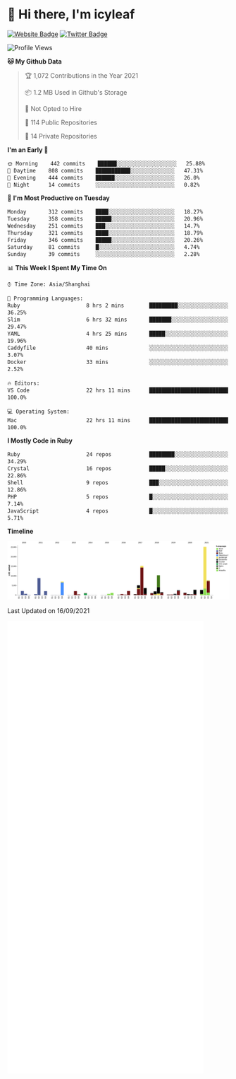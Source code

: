 # 👋 Hi there, I'm icyleaf

[![Website Badge](https://img.shields.io/badge/-icyleaf.com-444444?style=flat&logo=Google-Chrome&logoColor=f2f2f2&link=https://icyleaf.com)](https://icyleaf.com)
[![Twitter Badge](https://img.shields.io/badge/-@icyleaf-1da1f2?style=flat&labelColor=1ca0f1&logo=twitter&logoColor=white&link=https://twitter.com/icyleaf)](https://twitter.com/icyleaf)

<!--START_SECTION:waka-->
![Profile Views](http://img.shields.io/badge/Profile%20Views-9-blue)

**🐱 My Github Data** 

> 🏆 1,072 Contributions in the Year 2021
 > 
> 📦 1.2 MB Used in Github's Storage 
 > 
> 🚫 Not Opted to Hire
 > 
> 📜 114 Public Repositories 
 > 
> 🔑 14 Private Repositories  
 > 
**I'm an Early 🐤** 

```text
🌞 Morning    442 commits    ██████░░░░░░░░░░░░░░░░░░░   25.88% 
🌆 Daytime    808 commits    ███████████░░░░░░░░░░░░░░   47.31% 
🌃 Evening    444 commits    ██████░░░░░░░░░░░░░░░░░░░   26.0% 
🌙 Night      14 commits     ░░░░░░░░░░░░░░░░░░░░░░░░░   0.82%

```
📅 **I'm Most Productive on Tuesday** 

```text
Monday       312 commits    ████░░░░░░░░░░░░░░░░░░░░░   18.27% 
Tuesday      358 commits    █████░░░░░░░░░░░░░░░░░░░░   20.96% 
Wednesday    251 commits    ███░░░░░░░░░░░░░░░░░░░░░░   14.7% 
Thursday     321 commits    ████░░░░░░░░░░░░░░░░░░░░░   18.79% 
Friday       346 commits    █████░░░░░░░░░░░░░░░░░░░░   20.26% 
Saturday     81 commits     █░░░░░░░░░░░░░░░░░░░░░░░░   4.74% 
Sunday       39 commits     ░░░░░░░░░░░░░░░░░░░░░░░░░   2.28%

```


📊 **This Week I Spent My Time On** 

```text
⌚︎ Time Zone: Asia/Shanghai

💬 Programming Languages: 
Ruby                     8 hrs 2 mins        █████████░░░░░░░░░░░░░░░░   36.25% 
Slim                     6 hrs 32 mins       ███████░░░░░░░░░░░░░░░░░░   29.47% 
YAML                     4 hrs 25 mins       █████░░░░░░░░░░░░░░░░░░░░   19.96% 
Caddyfile                40 mins             ░░░░░░░░░░░░░░░░░░░░░░░░░   3.07% 
Docker                   33 mins             ░░░░░░░░░░░░░░░░░░░░░░░░░   2.52%

🔥 Editors: 
VS Code                  22 hrs 11 mins      █████████████████████████   100.0%

💻 Operating System: 
Mac                      22 hrs 11 mins      █████████████████████████   100.0%

```

**I Mostly Code in Ruby** 

```text
Ruby                     24 repos            ████████░░░░░░░░░░░░░░░░░   34.29% 
Crystal                  16 repos            █████░░░░░░░░░░░░░░░░░░░░   22.86% 
Shell                    9 repos             ███░░░░░░░░░░░░░░░░░░░░░░   12.86% 
PHP                      5 repos             █░░░░░░░░░░░░░░░░░░░░░░░░   7.14% 
JavaScript               4 repos             █░░░░░░░░░░░░░░░░░░░░░░░░   5.71%

```


**Timeline**

![Chart not found](https://raw.githubusercontent.com/icyleaf/icyleaf/main/charts/bar_graph.png) 


 Last Updated on 16/09/2021
<!--END_SECTION:waka-->

![Metrics](https://github.com/icyleaf/icyleaf/blob/main/github-metrics.svg)
